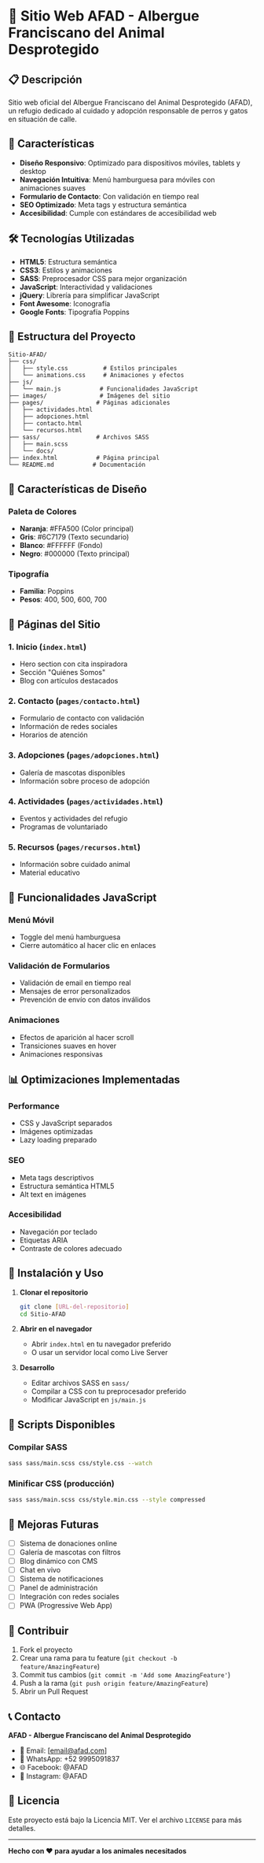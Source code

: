 # 🐾 Sitio Web AFAD - Albergue Franciscano del Animal Desprotegido

## 📋 Descripción

Sitio web oficial del Albergue Franciscano del Animal Desprotegido (AFAD), un refugio dedicado al cuidado y adopción responsable de perros y gatos en situación de calle.

## 🚀 Características

- **Diseño Responsivo**: Optimizado para dispositivos móviles, tablets y desktop
- **Navegación Intuitiva**: Menú hamburguesa para móviles con animaciones suaves
- **Formulario de Contacto**: Con validación en tiempo real
- **SEO Optimizado**: Meta tags y estructura semántica
- **Accesibilidad**: Cumple con estándares de accesibilidad web

## 🛠️ Tecnologías Utilizadas

- **HTML5**: Estructura semántica
- **CSS3**: Estilos y animaciones
- **SASS**: Preprocesador CSS para mejor organización
- **JavaScript**: Interactividad y validaciones
- **jQuery**: Librería para simplificar JavaScript
- **Font Awesome**: Iconografía
- **Google Fonts**: Tipografía Poppins

## 📁 Estructura del Proyecto

```
Sitio-AFAD/
├── css/
│   ├── style.css          # Estilos principales
│   └── animations.css     # Animaciones y efectos
├── js/
│   └── main.js           # Funcionalidades JavaScript
├── images/               # Imágenes del sitio
├── pages/               # Páginas adicionales
│   ├── actividades.html
│   ├── adopciones.html
│   ├── contacto.html
│   └── recursos.html
├── sass/                # Archivos SASS
│   ├── main.scss
│   └── docs/
├── index.html           # Página principal
└── README.md           # Documentación
```

## 🎨 Características de Diseño

### Paleta de Colores
- **Naranja**: #FFA500 (Color principal)
- **Gris**: #6C7179 (Texto secundario)
- **Blanco**: #FFFFFF (Fondo)
- **Negro**: #000000 (Texto principal)

### Tipografía
- **Familia**: Poppins
- **Pesos**: 400, 500, 600, 700

## 📱 Páginas del Sitio

### 1. **Inicio** (`index.html`)
- Hero section con cita inspiradora
- Sección "Quiénes Somos"
- Blog con artículos destacados

### 2. **Contacto** (`pages/contacto.html`)
- Formulario de contacto con validación
- Información de redes sociales
- Horarios de atención

### 3. **Adopciones** (`pages/adopciones.html`)
- Galería de mascotas disponibles
- Información sobre proceso de adopción

### 4. **Actividades** (`pages/actividades.html`)
- Eventos y actividades del refugio
- Programas de voluntariado

### 5. **Recursos** (`pages/recursos.html`)
- Información sobre cuidado animal
- Material educativo

## 🔧 Funcionalidades JavaScript

### Menú Móvil
- Toggle del menú hamburguesa
- Cierre automático al hacer clic en enlaces

### Validación de Formularios
- Validación de email en tiempo real
- Mensajes de error personalizados
- Prevención de envío con datos inválidos

### Animaciones
- Efectos de aparición al hacer scroll
- Transiciones suaves en hover
- Animaciones responsivas

## 📊 Optimizaciones Implementadas

### Performance
- CSS y JavaScript separados
- Imágenes optimizadas
- Lazy loading preparado

### SEO
- Meta tags descriptivos
- Estructura semántica HTML5
- Alt text en imágenes

### Accesibilidad
- Navegación por teclado
- Etiquetas ARIA
- Contraste de colores adecuado

## 🚀 Instalación y Uso

1. **Clonar el repositorio**
   ```bash
   git clone [URL-del-repositorio]
   cd Sitio-AFAD
   ```

2. **Abrir en el navegador**
   - Abrir `index.html` en tu navegador preferido
   - O usar un servidor local como Live Server

3. **Desarrollo**
   - Editar archivos SASS en `sass/`
   - Compilar a CSS con tu preprocesador preferido
   - Modificar JavaScript en `js/main.js`

## 📝 Scripts Disponibles

### Compilar SASS
```bash
sass sass/main.scss css/style.css --watch
```

### Minificar CSS (producción)
```bash
sass sass/main.scss css/style.min.css --style compressed
```

## 🔄 Mejoras Futuras

- [ ] Sistema de donaciones online
- [ ] Galería de mascotas con filtros
- [ ] Blog dinámico con CMS
- [ ] Chat en vivo
- [ ] Sistema de notificaciones
- [ ] Panel de administración
- [ ] Integración con redes sociales
- [ ] PWA (Progressive Web App)

## 🤝 Contribuir

1. Fork el proyecto
2. Crear una rama para tu feature (`git checkout -b feature/AmazingFeature`)
3. Commit tus cambios (`git commit -m 'Add some AmazingFeature'`)
4. Push a la rama (`git push origin feature/AmazingFeature`)
5. Abrir un Pull Request

## 📞 Contacto

**AFAD - Albergue Franciscano del Animal Desprotegido**
- 📧 Email: [email@afad.com]
- 📱 WhatsApp: +52 9995091837
- 🌐 Facebook: @AFAD
- 📸 Instagram: @AFAD

## 📄 Licencia

Este proyecto está bajo la Licencia MIT. Ver el archivo `LICENSE` para más detalles.

---

**Hecho con ❤️ para ayudar a los animales necesitados** 